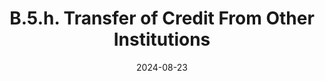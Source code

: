 ---
slug: /pages/vi-policies-for-middlebury-institute-online/vi-b-academic-policies/b-5-grades-credits-academic-policies/b-5-h-transfer-of-credit
title: B.5.h. Transfer of Credit From Other Institutions
date: 2024-08-23
---